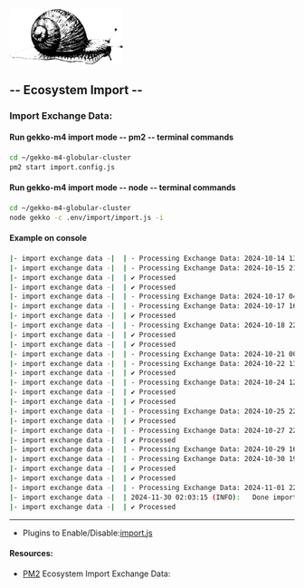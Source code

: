 <img src="https://github.com/universalbit-dev/gekko-m4/blob/master/images/snail.png" width="200" />

## -- Ecosystem Import -- 
### Import Exchange Data:

#### Run gekko-m4 import mode -- pm2 -- terminal commands
```bash
cd ~/gekko-m4-globular-cluster
pm2 start import.config.js
```

#### Run gekko-m4 import mode -- node -- terminal commands
```bash
cd ~/gekko-m4-globular-cluster
node gekko -c .env/import/import.js -i
```
#### Example on console

```bash
|- import exchange data -|  | - Processing Exchange Data: 2024-10-14 13:51:39
|- import exchange data -|  | - Processing Exchange Data: 2024-10-15 21:20:03
|- import exchange data -|  | ✔ Processed
|- import exchange data -|  | ✔ Processed
|- import exchange data -|  | - Processing Exchange Data: 2024-10-17 04:11:28
|- import exchange data -|  | - Processing Exchange Data: 2024-10-17 16:03:09
|- import exchange data -|  | ✔ Processed
|- import exchange data -|  | - Processing Exchange Data: 2024-10-18 22:05:18
|- import exchange data -|  | ✔ Processed
|- import exchange data -|  | ✔ Processed
|- import exchange data -|  | - Processing Exchange Data: 2024-10-21 00:05:23
|- import exchange data -|  | - Processing Exchange Data: 2024-10-22 13:54:57
|- import exchange data -|  | ✔ Processed
|- import exchange data -|  | - Processing Exchange Data: 2024-10-24 12:10:52
|- import exchange data -|  | ✔ Processed
|- import exchange data -|  | ✔ Processed
|- import exchange data -|  | - Processing Exchange Data: 2024-10-25 22:12:57
|- import exchange data -|  | ✔ Processed
|- import exchange data -|  | - Processing Exchange Data: 2024-10-27 22:56:22
|- import exchange data -|  | ✔ Processed
|- import exchange data -|  | - Processing Exchange Data: 2024-10-29 16:47:45
|- import exchange data -|  | - Processing Exchange Data: 2024-10-30 19:42:44
|- import exchange data -|  | ✔ Processed
|- import exchange data -|  | ✔ Processed
|- import exchange data -|  | - Processing Exchange Data: 2024-11-01 22:31:58
|- import exchange data -|  | 2024-11-30 02:03:15 (INFO):	Done importing!
|- import exchange data -|  | ✔ Processed
```

---

* Plugins to Enable/Disable:[import.js](https://github.com/universalbit-dev/gekko-m4/blob/master/.env/import/import.js)

#### Resources:
* [PM2](https://pm2.io/docs/runtime/guide/process-management/) Ecosystem Import Exchange Data:



